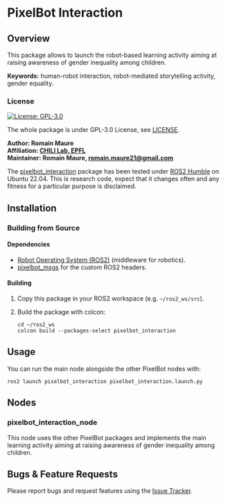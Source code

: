 # PixelBot Interaction

## Overview

This package allows to launch the robot-based learning activity aiming at raising awareness of gender inequality among children. 

**Keywords:**  human-robot interaction, robot-mediated storytelling activity, gender equality.

### License

[![License: GPL-3.0](https://img.shields.io/badge/license-GPLv3-blue)](https://www.gnu.org/licenses/gpl-3.0.en.html)

The whole package is under GPL-3.0 License, see [LICENSE](https://github.com/RomainMaure/PixelBot/blob/main/LICENSE).

**Author: Romain Maure<br />
Affiliation: [CHILI Lab, EPFL](https://www.epfl.ch/labs/chili/)<br />
Maintainer: Romain Maure, romain.maure21@gmail.com**

The [pixelbot_interaction](https://github.com/RomainMaure/PixelBot/tree/main/src/pixelbot_interaction) package has been tested under [ROS2 Humble](https://docs.ros.org/en/humble/index.html) on Ubuntu 22.04.
This is research code, expect that it changes often and any fitness for a particular purpose is disclaimed.

## Installation

### Building from Source

#### Dependencies

- [Robot Operating System (ROS2)](https://docs.ros.org/en/humble/index.html) (middleware for robotics).
- [pixelbot_msgs](https://github.com/RomainMaure/PixelBot/tree/main/src/pixelbot_msgs) for the custom ROS2 headers.

#### Building

1) Copy this package in your ROS2 workspace (e.g. `~/ros2_ws/src`).

2) Build the package with colcon:
    ```
    cd ~/ros2_ws
    colcon build --packages-select pixelbot_interaction
    ```

## Usage

You can run the main node alongside the other PixelBot nodes with:
```
ros2 launch pixelbot_interaction pixelbot_interaction.launch.py
```

## Nodes

### pixelbot_interaction_node

This node uses the other PixelBot packages and implements the main learning activity aiming at raising awareness of gender inequality among children.

## Bugs & Feature Requests

Please report bugs and request features using the [Issue Tracker](https://github.com/RomainMaure/PixelBot/issues).
